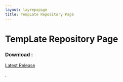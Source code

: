 ```yaml
---
layout: layrepopage
title: TempLate Repository Page
---
```

   
# TempLate Repository Page #   
   
  
### Download : ###   
[Latest Release](LatestURL "Latest Release")   
   
.
